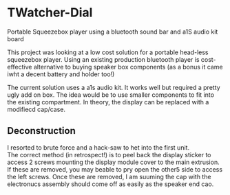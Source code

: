 # TWatcher-Dial
Portable Squeezebox player using a bluetooth sound bar and a1S audio kit board


This project was looking at a low cost solution for a portable head-less squeezebox player.  Using an existing production bluetooth player is cost-effective alternative to buying speaker box components (as a bonus it came iwht a decent battery and holder too!)

The current solution uses a a1s audio kit.  It works well but required a pretty ugly add on box.  The idea would be to use smaller components to fit into the existing compartment.  In theory, the display can be replaced with a modifiecd cap/case.

## Deconstruction
I resorted to brute force and a hack-saw to het into the first unit.  
The correct method (in retrospect!) is to peel back the display sticker to access 2 screws mounting the display module cover to the main extrusion.  If these are removed, you may beable to pry open the other5 side to access the left screws.  Once these are removed, I am suuming the cap with the electronucs assembly should come off as easily as the speaker end cao.

